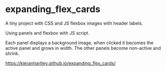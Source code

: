 # expanding_flex_cards
A tiny project with CSS and JS flexbox images with header labels.

Using panels and flexbox with JS script.

Each panel displays a background image, when clicked it becomes the active panel and grows in width. The other panels become non-active and shrink.

https://kieranhartley.github.io/expanding_flex_cards/

